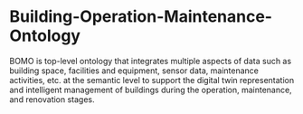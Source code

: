 # Building-Operation-Maintenance-Ontology
BOMO is top-level ontology that integrates multiple aspects of data such as building space, facilities and equipment, sensor data, maintenance activities, etc. at the semantic level to support the digital twin representation and intelligent management of buildings during the operation, maintenance, and renovation stages.
